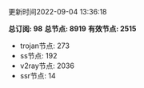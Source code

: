 更新时间2022-09-04 13:36:18

**总订阅: 98**
**总节点: 8919**
**有效节点: 2515**
- trojan节点: 273
- ss节点: 192
- v2ray节点: 2036
- ssr节点: 14
